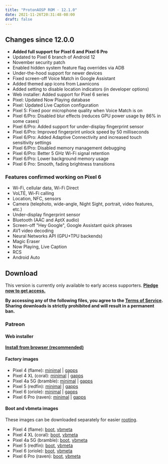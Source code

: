 ```yaml
---
title: "ProtonAOSP ROM · 12.1.0"
date: 2021-11-26T20:31:48-08:00
draft: false
---
```


## Changes since 12.0.0

- **Added full support for Pixel 6 and Pixel 6 Pro**
- Updated to Pixel 6 branch of Android 12
- November security patch
- Enabled hidden system feature flag overrides via ADB
- Under-the-hood support for newer devices
- Fixed screen-off Voice Match in Google Assistant
- Added themed app icons from Lawnicons
- Added setting to disable location indicators (in developer options)
- Web installer: Added support for Pixel 6 series
- Pixel: Updated Now Playing database
- Pixel: Updated Live Caption configuration
- Pixel 5: Fixed poor microphone quality when Voice Match is on
- Pixel 6/Pro: Disabled blur effects (reduces GPU power usage by 86% in some cases)
- Pixel 6/Pro: Added support for under-display fingerprint sensor
- Pixel 6/Pro: Improved fingerprint unlock speed by 50 milliseconds
- Pixel 6/Pro: Added Adaptive Connectivity and increased touch sensitivity settings
- Pixel 6/Pro: Disabled memory management debugging
- Pixel 6/Pro: Better 5 GHz Wi-Fi signal retention
- Pixel 6/Pro: Lower background memory usage
- Pixel 6 Pro: Smooth, fading brightness transitions

### Features confirmed working on Pixel 6

- Wi-Fi, cellular data, Wi-Fi Direct
- VoLTE, Wi-Fi calling
- Location, NFC, sensors
- Camera (telephoto, wide-angle, Night Sight, portrait, video features, etc.)
- Under-display fingerprint sensor
- Bluetooth (AAC and AptX audio)
- Screen-off "Hey Google", Google Assistant quick phrases
- AV1 video decoding
- Neural Networks API (GPU+TPU backends)
- Magic Eraser
- Now Playing, Live Caption
- RCS
- Android Auto

## Download

This version is currently only available to early access supporters. **[Pledge now to get access.](https://patreon.com/kdrag0n)**

**By accessing any of the following files, you agree to the [Terms of Service](https://kdrag0n.dev/terms-of-service). Sharing downloads is strictly prohibited and will result in a permanent ban.**

### Patreon

#### Web installer

**[Install from browser (recommended)](https://patreon.kdrag0n.dev/protonaosp-install/)**

#### Factory images

- Pixel 4 (flame): [minimal](https://patreon.kdrag0n.dev/exclusive/proton-aosp_flame-factory_12.1.0-test1.zip) | [gapps](https://patreon.kdrag0n.dev/exclusive/proton-aosp_flame-factory_12.1.0-test1-gapps.zip)
- Pixel 4 XL (coral): [minimal](https://patreon.kdrag0n.dev/exclusive/proton-aosp_coral-factory_12.1.0-test1.zip) | [gapps](https://patreon.kdrag0n.dev/exclusive/proton-aosp_coral-factory_12.1.0-test1-gapps.zip)
- Pixel 4a 5G (bramble): [minimal](https://patreon.kdrag0n.dev/exclusive/proton-aosp_bramble-factory_12.1.0-test1.zip) | [gapps](https://patreon.kdrag0n.dev/exclusive/proton-aosp_bramble-factory_12.1.0-test1-gapps.zip)
- Pixel 5 (redfin): [minimal](https://patreon.kdrag0n.dev/exclusive/proton-aosp_redfin-factory_12.1.0-test1.zip) | [gapps](https://patreon.kdrag0n.dev/exclusive/proton-aosp_redfin-factory_12.1.0-test1-gapps.zip)
- Pixel 6 (oriole): [minimal](https://patreon.kdrag0n.dev/exclusive/proton-aosp_oriole-factory_12.1.0-test1.zip) | [gapps](https://patreon.kdrag0n.dev/exclusive/proton-aosp_oriole-factory_12.1.0-test1-gapps.zip)
- Pixel 6 Pro (raven): [minimal](https://patreon.kdrag0n.dev/exclusive/proton-aosp_raven-factory_12.1.0-test1.zip) | [gapps](https://patreon.kdrag0n.dev/exclusive/proton-aosp_raven-factory_12.1.0-test1-gapps.zip)

#### Boot and vbmeta images

These images can be downloaded separately for easier [rooting](https://protonaosp.kdrag0n.dev/root).

- Pixel 4 (flame): [boot](https://patreon.kdrag0n.dev/protonaosp-boot/proton-aosp_flame-factory_12.1.0-test1_boot.img), [vbmeta](https://patreon.kdrag0n.dev/protonaosp-boot/proton-aosp_flame-factory_12.1.0-test1_vbmeta.img)
- Pixel 4 XL (coral): [boot](https://patreon.kdrag0n.dev/protonaosp-boot/proton-aosp_coral-factory_12.1.0-test1_boot.img), [vbmeta](https://patreon.kdrag0n.dev/protonaosp-boot/proton-aosp_coral-factory_12.1.0-test1_vbmeta.img)
- Pixel 4a 5G (bramble): [boot](https://patreon.kdrag0n.dev/protonaosp-boot/proton-aosp_bramble-factory_12.1.0-test1_boot.img), [vbmeta](https://patreon.kdrag0n.dev/protonaosp-boot/proton-aosp_bramble-factory_12.1.0-test1_vbmeta.img)
- Pixel 5 (redfin): [boot](https://patreon.kdrag0n.dev/protonaosp-boot/proton-aosp_redfin-factory_12.1.0-test1_boot.img), [vbmeta](https://patreon.kdrag0n.dev/protonaosp-boot/proton-aosp_redfin-factory_12.1.0-test1_vbmeta.img)
- Pixel 6 (oriole): [boot](https://patreon.kdrag0n.dev/protonaosp-boot/proton-aosp_oriole-factory_12.1.0-test1_boot.img), [vbmeta](https://patreon.kdrag0n.dev/protonaosp-boot/proton-aosp_oriole-factory_12.1.0-test1_vbmeta.img)
- Pixel 6 Pro (raven): [boot](https://patreon.kdrag0n.dev/protonaosp-boot/proton-aosp_raven-factory_12.1.0-test1_boot.img), [vbmeta](https://patreon.kdrag0n.dev/protonaosp-boot/proton-aosp_raven-factory_12.1.0-test1_vbmeta.img)
